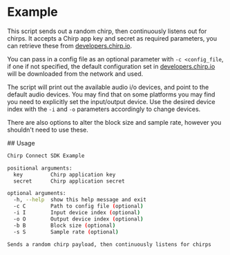 # Example

This script sends out a random chirp, then continuously listens out for chirps.
It accepts a Chirp app key and secret as required parameters, you can retrieve
these from [developers.chirp.io](https://developers.chirp.io).

You can pass in a config file as an optional parameter with `-c <config_file`,
if one if not specified, the default configuration set in
[developers.chirp.io](https://developers.chirp.io) will be downloaded from the
network and used.

The script will print out the available audio i/o devices, and point to the
default audio devices. You may find that on some platforms you may find you need to
explicitly set the input/output device. Use the desired device index with the
`-i` and `-o` parameters accordingly to change devices.

There are also options to alter the block size and sample rate, however you
shouldn't need to use these.


## Usage

```bash
Chirp Connect SDK Example

positional arguments:
  key         Chirp application key
  secret      Chirp application secret

optional arguments:
  -h, --help  show this help message and exit
  -c C        Path to config file (optional)
  -i I        Input device index (optional)
  -o O        Output device index (optional)
  -b B        Block size (optional)
  -s S        Sample rate (optional)

Sends a random chirp payload, then continuously listens for chirps
```

